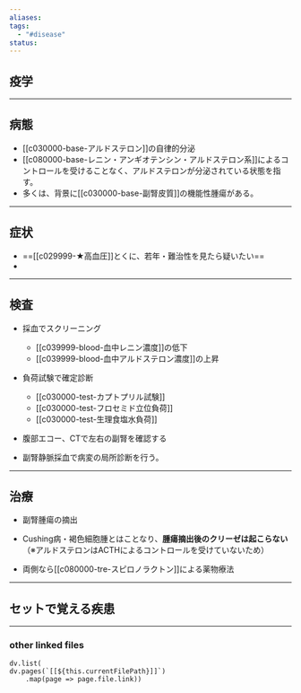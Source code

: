 ```yaml
---
aliases: 
tags:
  - "#disease"
status:
---
```

## 疫学
---
## 病態
- [[c030000-base-アルドステロン]]の自律的分泌
- [[c080000-base-レニン・アンギオテンシン・アルドステロン系]]によるコントロールを受けることなく、アルドステロンが分泌されている状態を指す。
- 多くは、背景に[[c030000-base-副腎皮質]]の機能性腫瘍がある。
---
## 症状
- ==[[c029999-★高血圧]]とくに、若年・難治性を見たら疑いたい==
- 
---
## 検査
- 採血でスクリーニング
	- [[c039999-blood-血中レニン濃度]]の低下
	- [[c039999-blood-血中アルドステロン濃度]]の上昇

- 負荷試験で確定診断
	- [[c030000-test-カプトプリル試験]]
	- [[c030000-test-フロセミド立位負荷]]
	- [[c030000-test-生理食塩水負荷]]

- 腹部エコー、CTで左右の副腎を確認する
- 副腎静脈採血で病変の局所診断を行う。
---
## 治療
- 副腎腫瘍の摘出
- Cushing病・褐色細胞腫とはことなり、**腫瘍摘出後のクリーゼは起こらない**（※アルドステロンはACTHによるコントロールを受けていないため）

- 両側なら[[c080000-tre-スピロノラクトン]]による薬物療法
---
## セットで覚える疾患
---
### other linked files
```dataviewjs
dv.list(
dv.pages(`[[${this.currentFilePath}]]`)
	.map(page => page.file.link))
```